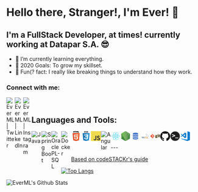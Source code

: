 # Hello there, Stranger!, I'm Ever!  👋

## I'm a FullStack Developer, at times! currently working at Datapar S.A. 😎
- 🌱 I’m currently learning everything. 
- 🥅 2020 Goals: To grow my skillset.
- 🤔 Fun(? fact: I really like breaking things to understand how they work.

### Connect with me:

[<img align="left" alt="EverML | Twitter" width="22px" src="https://cdn.jsdelivr.net/npm/simple-icons@v3/icons/twitter.svg" />][twitter]
[<img align="left" alt="EverML | LinkedIn" width="22px" src="https://cdn.jsdelivr.net/npm/simple-icons@v3/icons/linkedin.svg" />][linkedin]
[<img align="left" alt="EverML | Instagram" width="22px" src="https://cdn.jsdelivr.net/npm/simple-icons@v3/icons/instagram.svg" />][instagram]

<br />

## Languages and Tools:

<img align="left" alt="Java" width="26px" src="https://logos-download.com/wp-content/uploads/2016/10/Java_logo_icon.png" />
<img align="left" alt="Spring Boot" width="26px" src="https://miro.medium.com/max/700/1*O68LbDvD5Dcsnez73M7v4Q.png" />
<img align="left" alt="Oracle PL-SQL" width="26px" src="https://www.theiotacademy.co/assets/images/coursepages/oracledbasql.png" />
<img align="left" alt="Docker" width="26px" src="https://www.docker.com/sites/default/files/d8/2019-07/horizontal-logo-monochromatic-white.png" />
<img align="left" alt="HTML5" width="26px" src="https://raw.githubusercontent.com/github/explore/80688e429a7d4ef2fca1e82350fe8e3517d3494d/topics/html/html.png" />
<img align="left" alt="CSS3" width="26px" src="https://raw.githubusercontent.com/github/explore/80688e429a7d4ef2fca1e82350fe8e3517d3494d/topics/css/css.png" />
<img align="left" alt="JavaScript" width="26px" src="https://raw.githubusercontent.com/github/explore/80688e429a7d4ef2fca1e82350fe8e3517d3494d/topics/javascript/javascript.png" />
<img align="left" alt="Angular" width="26px" src="https://angular.io/assets/images/logos/angular/angular.svg">
<img align="left" alt="React" width="26px" src="https://raw.githubusercontent.com/github/explore/80688e429a7d4ef2fca1e82350fe8e3517d3494d/topics/react/react.png" />
<img align="left" alt="Node.js" width="26px" src="https://raw.githubusercontent.com/github/explore/80688e429a7d4ef2fca1e82350fe8e3517d3494d/topics/nodejs/nodejs.png" />
<img align="left" alt="SQL" width="26px" src="https://raw.githubusercontent.com/github/explore/80688e429a7d4ef2fca1e82350fe8e3517d3494d/topics/sql/sql.png" />
<img align="left" alt="MySQL" width="26px" src="https://raw.githubusercontent.com/github/explore/80688e429a7d4ef2fca1e82350fe8e3517d3494d/topics/mysql/mysql.png" />
<img align="left" alt="Git" width="26px" src="https://raw.githubusercontent.com/github/explore/80688e429a7d4ef2fca1e82350fe8e3517d3494d/topics/git/git.png" />
<img align="left" alt="GitHub" width="26px" src="https://raw.githubusercontent.com/github/explore/78df643247d429f6cc873026c0622819ad797942/topics/github/github.png" />
<img align="left" alt="Terminal" width="26px" src="https://raw.githubusercontent.com/github/explore/80688e429a7d4ef2fca1e82350fe8e3517d3494d/topics/terminal/terminal.png" />

<img align="left" alt="Visual Studio Code" width="26px" src="https://raw.githubusercontent.com/github/explore/80688e429a7d4ef2fca1e82350fe8e3517d3494d/topics/visual-studio-code/visual-studio-code.png" />
<br />
<br />
---
<br />


[Based on codeSTACKr's guide](https://www.youtube.com/watch?v=ECuqb5Tv9qI)

[![Top Langs](https://github-readme-stats.vercel.app/api/top-langs/?username=EverML&layout=compact)](https://github.com/anuraghazra/github-readme-stats)

<img align="left" alt="EverML's Github Stats" src="https://github-readme-stats.codestackr.vercel.app/api?username=EverML&show_icons=true&hide_border=true&theme=dark" />








[twitter]: https://twitter.com/EverML_
[instagram]: https://www.instagram.com/everml_/
[linkedin]: https://www.linkedin.com/in/everleiva/


[vscode]: https://raw.githubusercontent.com/github/explore/80688e429a7d4ef2fca1e82350fe8e3517d3494d/topics/visual-studio-code/visual-studio-code.png


